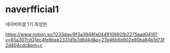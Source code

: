 # naverfficial1
네이버피셜 1기 최성현

https://www.notion.so/1233day/9f3a3948fa044910892fb2275aad0416?v=65a307cd31ec4fe8bee2331d1b7d8d4d&p=27e46b6e902e80ba84b1d73f2d404cdc&pm=c
